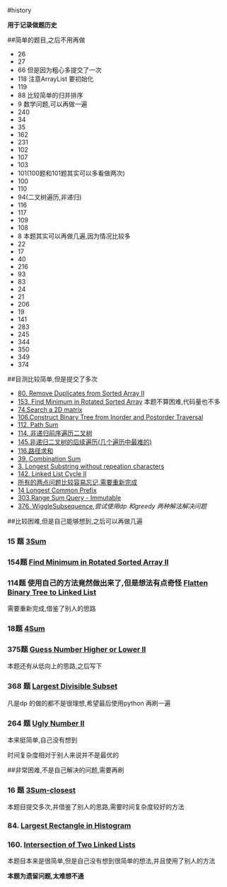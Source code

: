 #history

**用于记录做题历史**

##简单的题目,之后不用再做

* 26
* 27
* 66 但是因为粗心多提交了一次
* 118 注意ArrayList 要初始化
* 119 
* 88 比较简单的归并排序
* 9 数学问题,可以再做一遍
* 240
* 34
* 35
* 162 
* 231
* 102 
* 107
* 103 
* 101(100题和101题其实可以多看做两次)
* 100
* 110
* 94(二叉树遍历,非递归)
* 116
* 117 
* 109 
* 108 
* 8 本题其实可以再做几遍,因为情况比较多
* 22
* 17
* 40
* 216
* 93
* 83
* 24
* 21
* 206
* 19 
* 141
* 283 
* 245 
* 344
* 350
* 349 
* 374 

##目测比较简单,但是提交了多次

* [80. Remove Duplicates from Sorted Array II](https://leetcode.com/problems/remove-duplicates-from-sorted-array-ii/)
* [153. Find Minimum in Rotated Sorted Array](https://leetcode.com/problems/find-minimum-in-rotated-sorted-array/)  本题不算困难,代码量也不多
* [74.Search a 2D matrix](https://leetcode.com/problems/search-a-2d-matrix/)
* [106.Construct Binary Tree from Inorder and Postorder Traversal](https://leetcode.com/problems/construct-binary-tree-from-inorder-and-postorder-traversal/)
* [112. Path Sum](https://leetcode.com/problems/path-sum/)  
* [114. 非递归前序遍历二叉树](https://leetcode.com/problems/binary-tree-preorder-traversal/) 
* [145.非递归二叉树的后续遍历(几个遍历中最难的)](https://leetcode.com/problems/binary-tree-postorder-traversal/) 
* [116.路径求和](https://leetcode.com/problems/path-sum-ii/)
* [39. Combination Sum](https://leetcode.com/problems/combination-sum/)
* [3. Longest Substring without repeation characters](https://leetcode.com/problems/longest-substring-without-repeating-characters/)
* [142. Linked List Cycle II](https://leetcode.com/problems/linked-list-cycle-ii) 
* [所有的两点问题比较容易忘记,需要重新完成](https://leetcode.com/tag/two-pointers/)  
* [14 Longest Common Prefix](https://leetcode.com/problems/longest-common-prefix/)
* [303.Range Sum Query - Immutable](https://leetcode.com/problems/range-sum-query-immutable/)
* [376. WiggleSubsequence](https://leetcode.com/problems/wiggle-subsequence/),*尝试使用dp 和greedy 两种解法解决问题*






##比较困难,但是自己能够想到,之后可以再做几遍

### 15 题  [3Sum](https://leetcode.com/problems/3sum/)  
### 154题 [Find Minimum in Rotated Sorted Array II](https://leetcode.com/problems/find-minimum-in-rotated-sorted-array-ii/)
### 114题 使用自己的方法竟然做出来了,但是想法有点奇怪 [Flatten Binary Tree to Linked List](https://leetcode.com/problems/flatten-binary-tree-to-linked-list/)

 
 需要重新完成,借鉴了别人的思路
 
### 18题  [4Sum](https://leetcode.com/problems/4sum/) 
### 375题 [Guess Number Higher or Lower II](https://leetcode.com/problems/guess-number-higher-or-lower-ii/)  
  本题还有从低向上的思路,之后写下

### 368 题 [Largest Divisible Subset](https://leetcode.com/problems/largest-divisible-subset/)  
   凡是dp 的做的都不是很理想,希望最后使用python 再刷一遍
 
### 264 题 [Ugly Number II](https://leetcode.com/problems/ugly-number-ii/)  
   本来挺简单,自己没有想到

时间复杂度相对于别人来说并不是最优的

##非常困难,不是自己解决的问题,需要再刷

### 16 题 [3Sum-closest](https://leetcode.com/problems/3sum-closest/)  

本题目提交多次,并借鉴了别人的思路,需要时间复杂度较好的方法

### 84. [Largest Rectangle in Histogram](https://leetcode.com/problems/largest-rectangle-in-histogram/)  

### 160. [Intersection of Two Linked Lists](https://leetcode.com/problems/intersection-of-two-linked-lists/)  

本题目本来是很简单,但是自己没有想到很简单的想法,并且使用了别人的方法

**本题为遗留问题,太难想不通**
